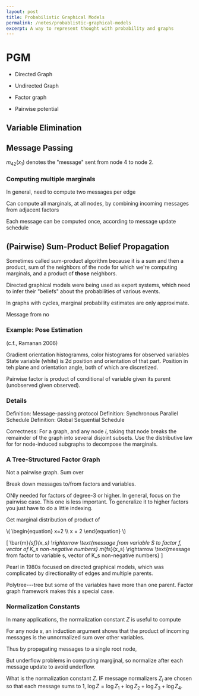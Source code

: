 ```yaml
---
layout: post
title: Probabilistic Graphical Models
permalink: /notes/probablistic-graphical-models
excerpt: A way to represent thought with probability and graphs
---
```


# PGM

* Directed Graph

* Undirected Graph

* Factor graph

* Pairwise potential

## Variable Elimination

## Message Passing

$m_{42}(x_1)$ denotes the "message" sent from node 4 to node 2.


### Computing multiple marginals

In general, need to compute two messages per edge

Can compute all marginals, at all nodes, by combining
incoming messages from adjacent factors

Each message can be computed once, according to message update schedule

## (Pairwise) Sum-Product Belief Propagation

Sometimes called sum-product algorithm because it is a sum and then a product,
sum of the neighbors of the node for which we're computing marginals, and a product
of **those** neighbors.

Directed graphical models were being used as expert systems, which need to infer their
"beliefs" about the probabilities of various events.

In graphs with cycles, marginal probability estimates are only approximate.

Message from no

### Example: Pose Estimation

(c.f., Ramanan 2006)

Gradient orientation histogramms, color histograms for observed variables
State variable (white) is 2d position and orientation of that part. Position in teh plane
and orientation angle, both of which are discretized.

Pairwise factor is product of conditional of variable given its parent (unobserved given observed).

### Details

Definition: Message-passing protocol
Definition: Synchronous Parallel Schedule
Definition: Global Sequential Schedule

Correctness: For a graph, and any node $i$, taking that node
breaks the remainder of the graph into several disjoint subsets.
Use the distributive law for for node-induced subgraphs to decompose the marginals.

### A Tree-Structured Factor Graph

Not a pairwise graph. Sum over 

Break down messages to/from factors and variables.

ONly needed for factors of degree-3 or higher. In general, focus on the pairwise case. This one is less important. To generalize it to higher factors you just have to do a little indexing.

Get marginal distribution of product of 

\\(
\begin{equation}
x=2 \\\\
x = 2
\end{equation}
\\)

\[
\bar{m}_{sf}(x_s) \rightarrow \text{message from variable S to factor f, vector of K_s non-negative numbers}
m_{fs}(x_s) \rightarrow \text{message from factor to variable s, vector of K_s non-negative numbers}
\]

Pearl in 1980s focused on directed graphical models, which was complicated by directionality of edges and multiple parents.

Polytree---tree but some of the variables have more than one parent. Factor graph framework makes this a special case.
### Normalization Constants

In many applications, the normalization constant $Z$ is useful to compute

For any node $s$, an induction argument shows that the product of incoming messages is the unnormalized sum over other variables.

Thus by propagating messages to a single root node,

But underflow problems in computing margijnal, so normalize after each message update to avoid underflow. 

What is the normalization constant $Z$. IF message normalizers $Z_i$ are chosen so that each message sums to 1, $\log Z = \log Z_1 + \log Z_2 + \log Z_3 + \log Z_4$. 


